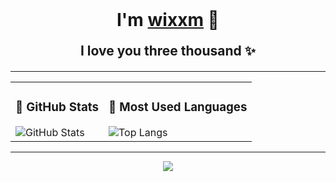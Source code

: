 <h1 align="center" style="margin: 0 0 20px;">
  <b>I'm <a href="https://t.me/WkjxT" target="_blank">wixxm</a> 👋</b>
</h1>

<h2 align="center" style="margin: 0 0 20px;">
  <b>I love you three thousand ✨</b>
</h2>

---

<div align="center">
  <table>
    <tr>
      <td>
        <h3>🌟 GitHub Stats</h3>
        <img src="https://github-readme-stats.vercel.app/api?username=wixxm&show_icons=true&title_color=333&icon_color=0099ff&text_color=333&bg_color=ffffff&hide_border=true" alt="GitHub Stats" />
      </td>
      <td>
        <h3>🎯 Most Used Languages</h3>
        <img src="https://github-readme-stats.vercel.app/api/top-langs/?username=wixxm&layout=compact&hide_border=true&title_color=333&text_color=333" alt="Top Langs" />
      </td>
    </tr>
  </table>
</div>

---

<p align="center">
  <img src="https://profile-counter.glitch.me/wixxm/count.svg" />
</p>
